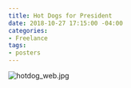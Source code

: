 ```yaml
---
title: Hot Dogs for President
date: 2018-10-27 17:15:00 -04:00
categories:
- Freelance
tags:
- posters
---
```


![hotdog_web.jpg](/uploads/hotdog_web.jpg)